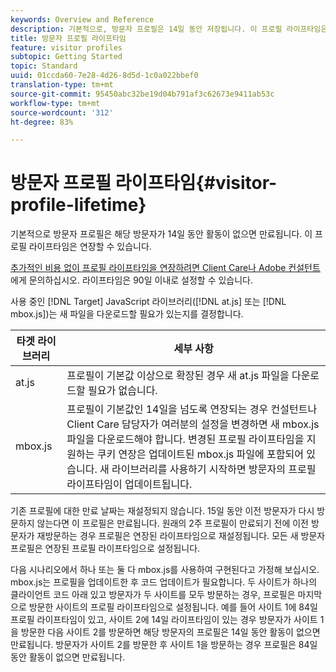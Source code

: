 ```yaml
---
keywords: Overview and Reference
description: 기본적으로, 방문자 프로필은 14일 동안 저장됩니다. 이 프로필 라이프타임은 연장할 수 있습니다.
title: 방문자 프로필 라이프타임
feature: visitor profiles
subtopic: Getting Started
topic: Standard
uuid: 01ccda60-7e28-4d26-8d5d-1c0a022bbef0
translation-type: tm+mt
source-git-commit: 95450abc32be19d04b791af3c62673e9411ab53c
workflow-type: tm+mt
source-wordcount: '312'
ht-degree: 83%

---
```



# 방문자 프로필 라이프타임{#visitor-profile-lifetime}

기본적으로 방문자 프로필은 해당 방문자가 14일 동안 활동이 없으면 만료됩니다. 이 프로필 라이프타임은 연장할 수 있습니다.

[추가적인 비용 없이 프로필 라이프타임을 연장하려면 Client Care나 Adobe 컨설턴트](/help/cmp-resources-and-contact-information.md#reference_ACA3391A00EF467B87930A450050077C)에게 문의하십시오. 라이프타임은 90일 이내로 설정할 수 있습니다.

사용 중인 [!DNL Target] JavaScript 라이브러리([!DNL at.js] 또는 [!DNL mbox.js])는 새 파일을 다운로드할 필요가 있는지를 결정합니다.

| 타겟 라이브러리 | 세부 사항 |
|--- |--- |
| at.js | 프로필이 기본값 이상으로 확장된 경우 새 at.js 파일을 다운로드할 필요가 없습니다. |
| mbox.js | 프로필이 기본값인 14일을 넘도록 연장되는 경우 컨설턴트나 Client Care 담당자가 여러분의 설정을 변경하면 새 mbox.js 파일을 다운로드해야 합니다. 변경된 프로필 라이프타임을 지원하는 쿠키 연장은 업데이트된 mbox.js 파일에 포함되어 있습니다. 새 라이브러리를 사용하기 시작하면 방문자의 프로필 라이프타임이 업데이트됩니다. |

기존 프로필에 대한 만료 날짜는 재설정되지 않습니다. 15일 동안 이전 방문자가 다시 방문하지 않는다면 이 프로필은 만료됩니다. 원래의 2주 프로필이 만료되기 전에 이전 방문자가 재방문하는 경우 프로필은 연장된 라이프타임으로 재설정됩니다. 모든 새 방문자 프로필은 연장된 프로필 라이프타임으로 설정됩니다.

다음 시나리오에서 하나 또는 둘 다 mbox.js를 사용하여 구현된다고 가정해 보십시오. mbox.js는 프로필을 업데이트한 후 코드 업데이트가 필요합니다. 두 사이트가 하나의 클라이언트 코드 아래 있고 방문자가 두 사이트를 모두 방문하는 경우, 프로필은 마지막으로 방문한 사이트의 프로필 라이프타임으로 설정됩니다. 예를 들어 사이트 1에 84일 프로필 라이프타임이 있고, 사이트 2에 14일 라이프타임이 있는 경우 방문자가 사이트 1을 방문한 다음 사이트 2를 방문하면 해당 방문자의 프로필은 14일 동안 활동이 없으면 만료됩니다. 방문자가 사이트 2를 방문한 후 사이트 1을 방문하는 경우 프로필은 84일 동안 활동이 없으면 만료됩니다. 
